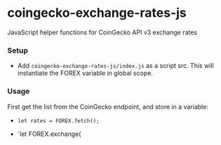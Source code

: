 # coingecko-exchange-rates-js
JavaScript helper functions for CoinGecko API v3 exchange rates

### Setup

* Add `coingecko-exchange-rates-js/index.js` as a script src. This will instantiate the FOREX variable in global scope.

### Usage

First get the list from the CoinGecko endpoint, and store in a variable:
* `let rates = FOREX.fetch();`

* `let FOREX.exchange(
